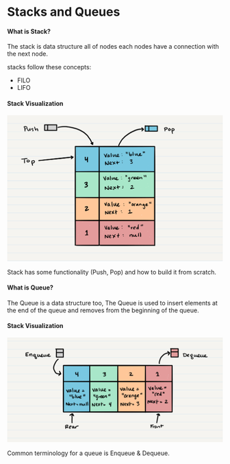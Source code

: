 # Stacks and Queues
#### What is Stack?
The stack is data structure all of nodes each nodes have a connection with the next node.

stacks follow these concepts:  
- FILO
- LIFO  

#### Stack Visualization  
![stack](/assets01/stack1.png)  

Stack has some functionality (Push, Pop) and how to build it from scratch.  

#### What is Queue?   
The Queue is a data structure too, The Queue is used to insert elements at the end of the queue and removes from the beginning of the queue.  

#### Stack Visualization  
![stack](/assets01/Queue.png) 

Common terminology for a queue is Enqueue &  Dequeue.




